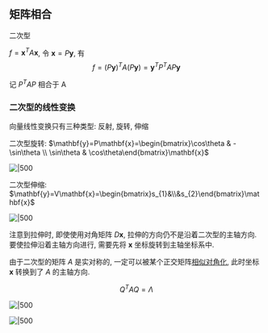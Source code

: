 ## 矩阵相合

二次型

$f=\mathbf{x}^{T}A\mathbf{x}$, 令 $\mathbf{x}=P\mathbf{y}$, 有 $$f=(P\mathbf{y})^{T}A(P\mathbf{y})=\mathbf{y}^{T}P^{T}AP\mathbf{y}$$

记 $P^{T}AP$ 相合于 A

### 二次型的线性变换

向量线性变换只有三种类型: 反射, 旋转, 伸缩

二次型旋转: $\mathbf{y}=P\mathbf{x}=\begin{bmatrix}\cos\theta & -\sin\theta \\ \sin\theta & \cos\theta\end{bmatrix}\mathbf{x}$

![|500](../../attach/线性代数_二次型旋转.png)

二次型伸缩: $\mathbf{y}=V\mathbf{x}=\begin{bmatrix}s_{1}&\\&s_{2}\end{bmatrix}\mathbf{x}$

![|500](../../attach/线性代数_二次型拉伸.png)

注意到拉伸时, 即使使用对角矩阵 $D\mathbf{x}$, 拉伸的方向仍不是沿着二次型的主轴方向. 要使拉伸沿着主轴方向进行, 需要先将 $\mathbf{x}$ 坐标旋转到主轴坐标系中. 

由于二次型的矩阵 $A$ 是实对称的, 一定可以被某个正交矩阵[相似对角化](矩阵相似.md), 此时坐标 $\mathbf{x}$ 转换到了 $A$ 的主轴方向.

$$Q^{T}AQ=\Lambda$$

![|500](../../attach/线性代数_二次型对角化后再伸缩.png)

![|500](../../attach/线性代数_二次型变换.png)

